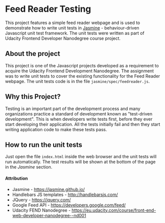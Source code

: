 # Feed Reader Testing

This project features a simple feed reader webpage and is used to demonstrate how to write unit tests in [Jasmine](https://jasmine.github.io/) - behaviour-driven Javascript unit test framework. The unit tests were written as part of Udacity Frontend Developer Nanodegree course project.

## About the project

This project is one of the Javascript projects developed as a requirement to acquire the Udacity Frontend Development Nanodegree. The assignment was to write unit tests to cover the existing functionality for the Feed Reader webpage.
The unit tests code is in the file `jasmine/spec/feedreader.js`.

## Why this Project?

Testing is an important part of the development process and many organizations practice a standard of development known as "test-driven development". This is when developers write tests first, before they ever start developing their application. All the tests initially fail and then they start writing application code to make these tests pass.

## How to run the unit tests

Just open the file `index.html` inside the web browser and the unit tests will run automatically. The test results will be shown at the bottom of the page in the _Jasmine_ section.

#### Attribution

- Jasmine - https://jasmine.github.io/
- Handlebars JS templates - http://handlebarsjs.com/
- JQuery - https://jquery.com/
- Google Feed API - https://developers.google.com/feed/
- Udacity FEND Nanodegree - https://eu.udacity.com/course/front-end-web-developer-nanodegree--nd001